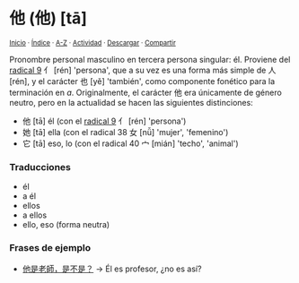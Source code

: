 # 他 (他) [tā]
<sup>[Inicio](../../../../index.md) · [Índice](../../../../indices/chino-espanol-ta1.md) · [A-Z](../../../../indices/alfabetico.md) · [Actividad](../../../../indices/actividad.md) · <a href="../../../../contenido/t/a/1/ta1-20182.html" download="jucardus-ta1-20182.html">Descargar</a> · [Compartir](https://x.com/intent/tweet?text=%E4%BB%96%20(%E4%BB%96)%20%5Bt%C4%81%5D%20en%20el%20Diccionario%20chino-espa%C3%B1ol%2C%20con%20frases%20de%20ejemplo%20y%20notas%20gramaticales.%0A%E2%86%92%20https%3A%2F%2Fjucardus.github.io%2Fcontenido%2Ft%2Fa%2F1%2Fta1-20182.html%0A%0A%23chn_espnl_jucardus%0A%40jucardus)</sup>

Pronombre personal masculino en tercera persona singular: él. Proviene del [radical 9](../../../../indices/radical-009.md) 亻 [rén] 'persona', que a su vez es una forma más simple de 人 [rén], y el carácter 也 [yě] 'también', como componente fonético para la terminación en _a_. Originalmente, el carácter 他 era únicamente de género neutro, pero en la actualidad se hacen las siguientes distinciones:

* 他 [tā] él (con el [radical 9](../../../../indices/radical-009.md) 亻 [rén] 'persona')
* 她 [tā] ella (con el radical 38 女 [nǚ] 'mujer', 'femenino')
* 它 [tā] eso, lo (con el radical 40 宀 [mián] 'techo', 'animal')

### Traducciones

* él
* a él
* ellos
* a ellos
* ello, eso (forma neutra)

### Frases de ejemplo

* [他是老師，是不是？](../../../../contenido/t/a/1/ta1-shi4-lao3-shi1-shi4-bu2-shi4.md) → Él es profesor, ¿no es así?
